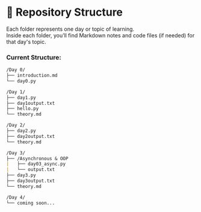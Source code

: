 # 📁 Repository Structure

Each folder represents one day or topic of learning.  
Inside each folder, you’ll find Markdown notes and code files (if needed) for that day's topic.

### Current Structure:
```md
/Day 0/
├── introduction.md
└── day0.py

/Day 1/
├── day1.py
├── day1output.txt
├── hello.py
└── theory.md

/Day 2/
├── day2.py
├── day2output.txt
└── theory.md

/Day 3/
├── /Asynchronous & OOP
|   ├── day03_async.py
|   └── output.txt
├── day3.py
├── day3output.txt
└── theory.md

/Day 4/
└── coming soon...
```
